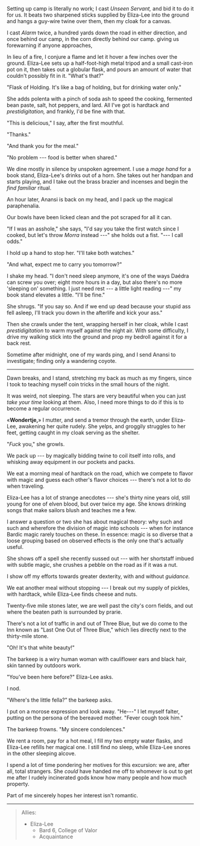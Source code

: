 Setting up camp is literally no work; I cast _Unseen Servant,_ and bid it to do
it for us. It beats two sharpened sticks supplied by Eliza-Lee into the ground
and hangs a guy-wire twine over them, then my cloak for a canvas.

I cast _Alarm_ twice, a hundred yards down the road in either direction, and once behind our
camp, in the corn directly behind our camp. giving us forewarning 
if anyone approaches,

In lieu of a fire, I conjure a flame and let it hover a few inches over the
ground. Eliza-Lee sets up a half-foot-high metal tripod and a small cast-iron
pot on it, then takes out a globular flask, and pours an amount of water that
couldn't possibly fit in it. "What's that?"

"Flask of Holding. It's like a bag of holding, but for drinking water only."

She adds polenta with a pinch of soda ash to speed the cooking, fermented
bean paste, salt, hot peppers, and lard.  All I've got is hardtack and
_prestidigitation,_ and frankly, I'd be fine with that.

"This is delicious," I say, after the first mouthful.

"Thanks."

"And thank you for the meal."

"No problem --- food is better when shared."

We dine mostly in silence by unspoken agreement. I use a _mage hand_ for a book
stand, Eliza-Lee's drinks out of a horn.  She takes out her handpan and starts
playing, and I take out the brass brazier and incenses and begin the _find
familiar_ ritual.

An hour later, Anansi is back on my head, and I pack up the magical paraphenalia.

Our bowls have been licked clean and the pot scraped for all it can.

"If I was an asshole," she says, "I'd say you take the first watch since I
cooked, but let's throw _Morra_ instead ---" she holds out a fist. "--- I
call odds."

I hold up a hand to stop her. "I'll take both watches."

"And what, expect me to carry you tomorrow?"

I shake my head. "I don't need sleep anymore, it's one of the ways Daédra can
screw you over; eight more hours in a day, but also there's no more 'sleeping on'
something. I just need rest --- a little light reading ---" my book stand elevates a little.
"I'll be fine."

She shrugs. "If you say so. And if we end up dead because your stupid ass fell asleep,
I'll track you down in the afterlife and kick your ass."

Then she crawls under the tent, wrapping herself in her cloak, while I cast _prestidigitation_
to warm myself against the night air. With some difficulty, I drive my walking stick into the ground
and prop my bedroll against it for a back rest.

Sometime after midnight, one of my wards ping, and I send Anansi to investigate; finding only
a wandering coyote.

----

Dawn breaks, and I stand, stretching my back as much as my fingers, since I took to teaching
myself coin tricks in the small hours of the night.

It was weird, not sleeping. The stars are very beautiful when you can just _take your time_
looking at them. Also, I need more things to do if this is to become a regular occurrence.

«__Wondertje,__» I mutter, and send a tremor through the earth, under Eliza-Lee, awakening
her quite rudely. She yelps, and groggily struggles to her feet, getting caught in my
cloak serving as the shelter.

"_Fuck_ you," she growls.

We pack up --- by magically bidding twine to coil itself into rolls, and whisking away
equipment in our pockets and packs.

We eat a morning meal of hardtack on the road, which we compete to flavor with
magic and guess each other's flavor choices --- there's not a lot to do when
traveling.

Eliza-Lee has a lot of strange anecdotes --- she's thirty nine years old, still
young for one of elven blood, but over twice my age. She knows drinking songs
that make sailors blush and teaches me a few.

I answer a question or two she has about magical theory: why such and such and
wherefore the division of magic into schools --- when for instance Bardic magic
rarely touches on these. In essence: magic is so diverse that a loose grouping
based on observed effects is the only one that's actually useful.

She shows off a spell she recently sussed out --- with her shortstaff imbued
with subtle magic, she crushes a pebble on the road as if it was a nut.

I show off my efforts towards greater dexterity, with and without _guidance._

We eat another meal without stopping --- I break out my supply of pickles,
with hardtack, while Eliza-Lee finds cheese and nuts.

Twenty-five mile stones later, we are well past the city's corn fields, 
and out where the beaten path is surrounded by prarie.

There's not a lot of traffic in and out of Three Blue, but we do come to
the Inn known as "Last One Out of Three Blue," which lies directly next
to the thirty-mile stone.

"Oh! It's that white beauty!"

The barkeep is a wiry human woman with cauliflower ears and black hair, skin
tanned by outdoors work.

"You've been here before?" Eliza-Lee asks.

I nod.

"Where's the little fella?" the barkeep asks.

I put on a morose expression and look away. "He---" I let myself falter,
putting on the persona of the bereaved mother. "Fever cough took him."

The barkeep frowns. "My sincere condolences."

We rent a room, pay for a hot meal, I fill my two empty water flasks, and
Eliza-Lee refills her magical one. I still find no sleep, while Eliza-Lee snores
in the other sleeping alcove.

I spend a lot of time pondering her motives for this excursion: we are, after all,
total strangers. She _could_ have handed me off to whomever is out to get me
after I rudely incinerated gods know how many people and how much property.

Part of me sincerely hopes her interest isn't romantic.

----

> Allies:
> - Eliza-Lee
>   - Bard 6, College of Valor
>   - Acquaintance

